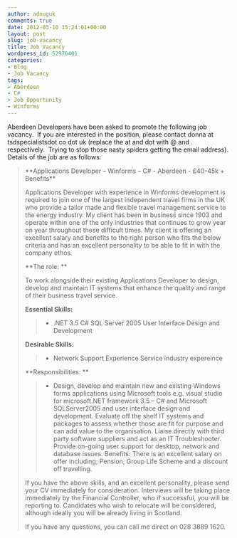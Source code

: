 ```yaml
---
author: adnuguk
comments: true
date: 2012-03-10 15:24:01+00:00
layout: post
slug: job-vacancy
title: Job Vacancy
wordpress_id: 52976401
categories:
- Blog
- Job Vacancy
tags:
- Aberdeen
- C#
- Job Opportunity
- Winforms
---
```


Aberdeen Developers have been asked to promote the following job vacancy.  If you are interested in the position, please contact donna at tsdspecialistsdot co dot uk (replace the at and dot with @ and . respectively.  Trying to stop those nasty spiders getting the email address).  Details of the job are as follows:


<blockquote>**Applications Developer – Winforms – C# - Aberdeen - £40-45k + Benefits**

Applications Developer with experience in Winforms development is required to join one of the largest independent travel firms in the UK who provide a tailor made and flexible travel management service to the energy industry. My client has been in business since 1903 and operate within one of the only industries that continues to grow year on year throughout these difficult times. My client is offering an excellent salary and benefits to the right person who fits the below criteria and has an excellent personality to be able to fit in with the company ethos.

**The role: **

To work alongside their existing Applications Developer to design, develop and maintain IT systems that enhance the quality and range of their business travel service.

**Essential Skills:**

> 
> 
	
>   * .NET 3.5
C#
SQL Server 2005
User Interface Design and Development
> 

**Desirable Skills:**

> 
> 
	
>   * Network Support Experience
Service industry expereince
> 

**Responsibilities: **

> 
> 
	
>   * Design, develop and maintain new and existing Windows forms applications using Microsoft tools e.g. visual studio for microsoft.NET framework 3.5 – C# and Microsoft SQLServer2005 and user interface design and development.
Evaluate off the shelf IT systems and packages to assess whether those are fit for purpose and can add value to the organisation.
Liaise directly with third party software suppliers and act as an IT Troubleshooter.
Provide on-going user support for desktop, network and database issues.
Benefits: There is an excellent salary on offer including; Pension, Group Life Scheme and a discount off travelling.
> 

If you have the above skills, and an excellent personality, please send your CV immediately for consideration. Interviews will be taking place immediately by the Financial Controller, who if successful, you will be reporting to. Candidates who wish to relocate will be considered, although ideally you will be already living in Scotland.

If you have any questions, you can call me direct on 028 3889 1620.</blockquote>
